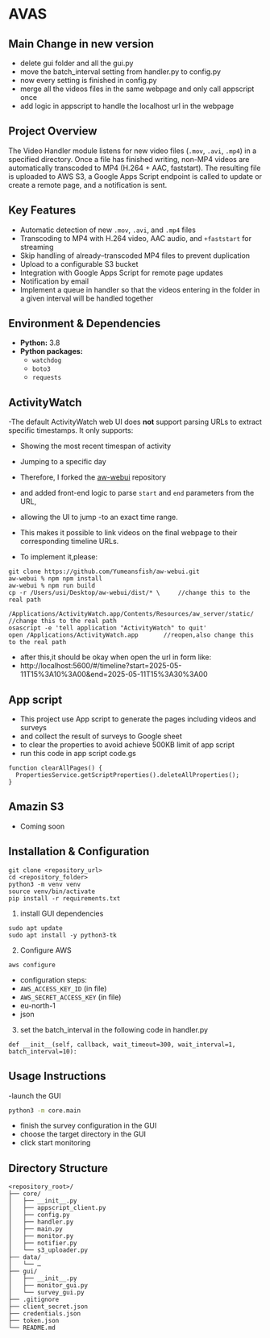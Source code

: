 # AVAS

## Main Change in new version
- delete gui folder and all the gui.py
- move the batch_interval setting from handler.py to config.py
- now every setting is finished in config.py
- merge all the videos files in the same webpage and only call appscript once
- add logic in appscript to handle the localhost url in the webpage

## Project Overview
The Video Handler module listens for new video files (`.mov`, `.avi`, `.mp4`) in a specified directory. Once a file has finished writing, non-MP4 videos are automatically transcoded to MP4 (H.264 + AAC, faststart). The resulting file is uploaded to AWS S3, a Google Apps Script endpoint is called to update or create a remote page, and a notification is sent. 

## Key Features
- Automatic detection of new `.mov`, `.avi`, and `.mp4` files  
- Transcoding to MP4 with H.264 video, AAC audio, and `+faststart` for streaming  
- Skip handling of already–transcoded MP4 files to prevent duplication  
- Upload to a configurable S3 bucket  
- Integration with Google Apps Script for remote page updates  
- Notification by email
- Implement a queue in handler so that the videos entering in the folder in a given interval will be handled together

## Environment & Dependencies
- **Python:** 3.8  
- **Python packages:**  
    - `watchdog`  
    - `boto3`  
    - `requests`
 
## ActivityWatch
-The default ActivityWatch web UI does **not** support parsing URLs to extract specific timestamps. It only supports:

- Showing the most recent timespan of activity  
- Jumping to a specific day  

- Therefore, I forked the [aw-webui](https://github.com/Yumeansfish/aw-webui) repository 
- and added front-end logic to parse `start` and `end` parameters from the URL, 
- allowing the UI to jump -to an exact time range. 
- This makes it possible to link videos on the final webpage to their corresponding timeline URLs.

- To implement it,please:
```
git clone https://github.com/Yumeansfish/aw-webui.git
aw-webui % npm npm install
aw-webui % npm run build
cp -r /Users/usi/Desktop/aw-webui/dist/* \     //change this to the real path
     /Applications/ActivityWatch.app/Contents/Resources/aw_server/static/  //change this to the real path
osascript -e 'tell application "ActivityWatch" to quit'
open /Applications/ActivityWatch.app       //reopen,also change this to the real path
```
- after this,it should be okay when open the url in form like:
- http://localhost:5600/#/timeline?start=2025-05-11T15%3A10%3A00&end=2025-05-11T15%3A30%3A00

 
## App script
- This project use App script to generate the pages including videos and surveys
- and collect the result of surveys to Google sheet
- to clear the properties to avoid achieve 500KB limit of app script
- run this code in app script code.gs
```
function clearAllPages() {
  PropertiesService.getScriptProperties().deleteAllProperties();
}
```

## Amazin S3 
- Coming soon


## Installation & Configuration
```
git clone <repository_url>
cd <repository_folder>
python3 -m venv venv
source venv/bin/activate
pip install -r requirements.txt
```

1. install GUI dependencies
```
sudo apt update
sudo apt install -y python3-tk
```
2. Configure AWS
```
aws configure
```
- configuration steps:
- `AWS_ACCESS_KEY_ID`  (in file)
- `AWS_SECRET_ACCESS_KEY`  (in file)
- eu-north-1
- json
3. set the batch_interval in the following code in handler.py
```
def __init__(self, callback, wait_timeout=300, wait_interval=1, batch_interval=10):
```



## Usage Instructions
-launch the GUI
```bash
python3 -m core.main
```
- finish the survey configuration in the GUI 
- choose the target directory in the GUI
- click start monitoring


## Directory Structure
```text
<repository_root>/
├── core/
│   ├── __init__.py
│   ├── appscript_client.py
│   ├── config.py
│   ├── handler.py
│   ├── main.py
│   ├── monitor.py
│   ├── notifier.py
│   └── s3_uploader.py
├── data/
│   └── … 
├── gui/
│   ├── __init__.py
│   ├── monitor_gui.py
│   └── survey_gui.py
├── .gitignore
├── client_secret.json
├── credentials.json
├── token.json
└── README.md

```




